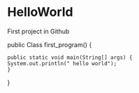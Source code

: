# HelloWorld
First project in Github


public Class first_program()
{

    public static void main(String[] args) {
    System.out.println(" hello world");
    }
    

}

